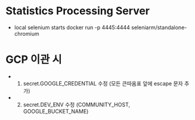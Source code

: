 # Statistics Processing Server


* local selenium starts
docker run -p 4445:4444 seleniarm/standalone-chromium 



# GCP 이관 시

- 1. secret.GOOGLE_CREDENTIAL 수정 (모든 큰따옴표 앞에 escape 문자 추가)
- 2. secret.DEV_ENV 수정 (COMMUNITY_HOST, GOOGLE_BUCKET_NAME)
